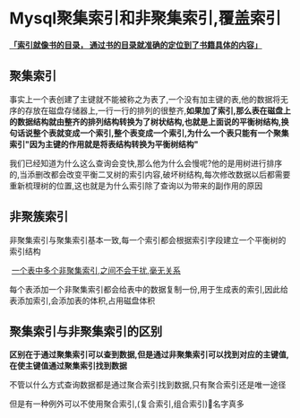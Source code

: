 # Mysql聚集索引和非聚集索引,覆盖索引



<u>**「索引就像书的目录， 通过书的目录就准确的定位到了书籍具体的内容」**</u>



## 聚集索引

​			事实上一个表创建了主键就不能被称之为表了,一个没有加主键的表,他的数据将无序的存放在磁盘存储器上,一行一行的排列的很整齐,**如果加了索引,那么表在磁盘上的数据结构就由整齐的排列结构转换为了树状结构,也就是上面说的平衡树结构,换句话说整个表就变成一个索引,整个表变成一个索引,为什么一个表只能有一个聚集索引"因为主键的作用就是将表结构转换为平衡树结构"**

我们已经知道为什么这么查询会变快,那么他为什么会慢呢?他的是用树进行排序的,当添删改都会改变平衡二叉树的索引内容,破坏树结构,每次修改数据以后都需要重新梳理树的位置,这也就是为什么索引除了查询以为带来的副作用的原因



## 非聚簇索引

​		非聚集索引与聚集索引基本一致,每一个索引都会根据索引字段建立一个平衡树的索引结构

​			<u>一个表中多个非聚集索引,之间不会干扰,毫无关系</u>



每个表添加一个非聚集索引都会给表中的数据复制一份,用于生成表的索引,因此给表添加索引,会添加表的体积,占用磁盘体积



## 聚集索引与非聚集索引的区别



**区别在于通过聚集索引可以查到数据,但是通过非聚集索引可以找到对应的主键值,在使主键值通过聚集索引找到数据**



不管以什么方式查询数据都是通过聚合索引找到数据,只有聚合索引还是唯一途径



但是有一种例外可以不使用聚合索引,(复合索引,组合索引)🤢名字真多



